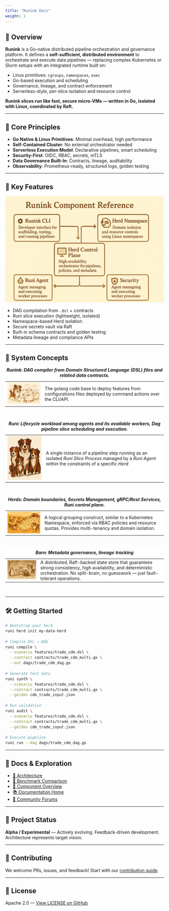 ```yaml
---
title: "Runink Docs"
weight: 1
---
```


## 📌 Overview

**Runink** is a Go-native distributed pipeline orchestration and governance platform. It defines a **self-sufficient, distributed environment** to orchestrate and execute data pipelines — replacing complex Kubernetes or Slurm setups with an integrated runtime built on:

- Linux primitives: `cgroups`, `namespaces`, `exec`
- Go-based execution and scheduling
- Governance, lineage, and contract enforcement
- Serverless-style, per-slice isolation and resource control

**Runink slices run like fast, secure micro-VMs — written in Go, isolated with Linux, coordinated by Raft.**

---

## 🔑 Core Principles

- **Go Native & Linux Primitives**: Minimal overhead, high performance
- **Self-Contained Cluster**: No external orchestrator needed
- **Serverless Execution Model**: Declarative pipelines, smart scheduling
- **Security-First**: OIDC, RBAC, secrets, mTLS
- **Data Governance Built-In**: Contracts, lineage, auditability
- **Observability**: Prometheus-ready, structured logs, golden testing

---

## 🚀 Key Features

![Components Diagram](/images/components.png)

- DAG compilation from `.dsl` + contracts
- Runi slice execution (lightweight, isolated)
- Namespace-based Herd isolation
- Secure secrets vault via Raft
- Built-in schema contracts and golden testing
- Metadata lineage and compliance APIs

---

## 🧠 System Concepts


<style>
table, th, td {
  border: 0px;
  border-collapse: collapse;
  background-color: #FFFFFF;
}
</style>
<table>
<caption><b><i>Runink: DAG compiler from Domain Structured Language (DSL) files and related data contracts.</b></i></caption>
  <tr>
    <td><img src="/images/runink.png" width="250"/></td>
    <td>The golang code base to deploy features from configurations files deployed by command actions over the CLI/API.</td>
  </tr>
</table>
<br>
<table>
<caption><b><i>Runi: Lifecycle workload among agents and its available workers, Dag pipeline slice scheduling and execution.</b></i></caption>
  <tr>
    <td><img src="/images/runi.png" height="140" width="320"/></td>
    <td>A single instance of a pipeline step running as an isolated <i>Runi Slice Process</i> managed by a <i>Runi Agent</i> within the constraints of a specific <i>Herd</i></td>
  </tr>
</table>
<br>
<table>
<caption><b><i>Herds: Domain boundaries, Secrets Management, gRPC/Rest Services, Runi control plane.</b></i></caption>
  <tr>
    <td><img src="/images/herd.png" width="350"/></td>
    <td>A logical grouping construct, similar to a Kubernetes Namespace, enforced via RBAC policies and resource quotas. Provides multi-tenancy and domain isolation.</td>
  </tr>
</table>
<br>
<table>
<caption><b><i>Barn: Metadata governance, lineage tracking</b></i></caption>
  <tr>
    <td><img src="/images/barn.png" width="350"/></td>
    <td>A distributed, Raft-backed state store that guarantees strong consistency, high availability, and deterministic orchestration. No split-brain, no guesswork — just fault-tolerant operations.</td>
  </tr> 
</table>
<br>

---

## 🛠 Getting Started

```bash
# Bootstrap your herd
runi herd init my-data-herd

# Compile DSL → DAG
runi compile \
  --scenario features/trade_cdm.dsl \
  --contract contracts/trade_cdm_multi.go \
  --out dags/trade_cdm_dag.go

# Generate test data
runi synth \
  --scenario features/trade_cdm.dsl \
  --contract contracts/trade_cdm_multi.go \
  --golden cdm_trade_input.json

# Run validation
runi audit \
  --scenario features/trade_cdm.dsl \
  --contract contracts/trade_cdm_multi.go \
  --golden cdm_trade_input.json

# Execute pipeline
runi run --dag dags/trade_cdm_dag.go
````

---

## 🧭 Docs & Exploration

* [📘 Architecture](/docs/architecture/)
* [🔎 Benchmark Comparison](/docs/benchmark/)
* [🧱 Component Overview](/docs/components/)
* [📚 Documentation Home](/docs/)
* [💬 Community Forums](/forums/)

---

## 🧪 Project Status

**Alpha / Experimental** — Actively evolving. Feedback-driven development. Architecture represents target vision.

---

## 🤝 Contributing

We welcome PRs, issues, and feedback!
Start with our [contribution guide](/docs/contributing/).

---

## 📜 License

Apache 2.0 — [View LICENSE on GitHub](https://github.com/paesdan/runink/blob/main/LICENSE)